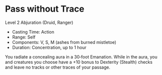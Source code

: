 # Pass without Trace
Level 2 Abjuration (Druid, Ranger)

- Casting Time: Action
- Range: Self
- Components: V, S, M (ashes from burned mistletoe)
- Duration: Concentration, up to 1 hour

You radiate a concealing aura in a 30‑foot Emanation. While in the aura, you and creatures you choose have a +10 bonus to Dexterity (Stealth) checks and leave no tracks or other traces of your passage.
